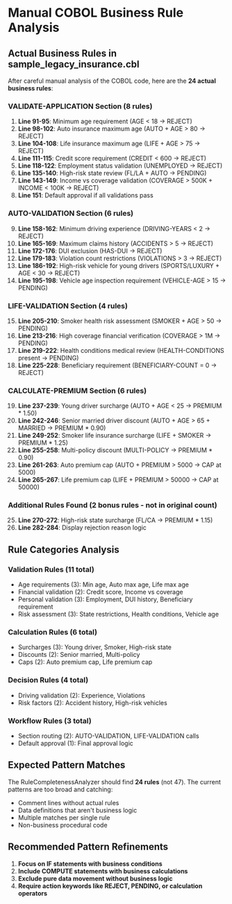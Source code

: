 # Manual COBOL Business Rule Analysis

## Actual Business Rules in sample_legacy_insurance.cbl

After careful manual analysis of the COBOL code, here are the **24 actual business rules**:

### VALIDATE-APPLICATION Section (8 rules)
1. **Line 91-95**: Minimum age requirement (AGE < 18 → REJECT)
2. **Line 98-102**: Auto insurance maximum age (AUTO + AGE > 80 → REJECT)  
3. **Line 104-108**: Life insurance maximum age (LIFE + AGE > 75 → REJECT)
4. **Line 111-115**: Credit score requirement (CREDIT < 600 → REJECT)
5. **Line 118-122**: Employment status validation (UNEMPLOYED → REJECT)
6. **Line 135-140**: High-risk state review (FL/LA + AUTO → PENDING)
7. **Line 143-149**: Income vs coverage validation (COVERAGE > 500K + INCOME < 100K → REJECT)
8. **Line 151**: Default approval if all validations pass

### AUTO-VALIDATION Section (6 rules)
9. **Line 158-162**: Minimum driving experience (DRIVING-YEARS < 2 → REJECT)
10. **Line 165-169**: Maximum claims history (ACCIDENTS > 5 → REJECT)
11. **Line 172-176**: DUI exclusion (HAS-DUI → REJECT)
12. **Line 179-183**: Violation count restrictions (VIOLATIONS > 3 → REJECT)
13. **Line 186-192**: High-risk vehicle for young drivers (SPORTS/LUXURY + AGE < 30 → REJECT)
14. **Line 195-198**: Vehicle age inspection requirement (VEHICLE-AGE > 15 → PENDING)

### LIFE-VALIDATION Section (4 rules)  
15. **Line 205-210**: Smoker health risk assessment (SMOKER + AGE > 50 → PENDING)
16. **Line 213-216**: High coverage financial verification (COVERAGE > 1M → PENDING)
17. **Line 219-222**: Health conditions medical review (HEALTH-CONDITIONS present → PENDING)
18. **Line 225-228**: Beneficiary requirement (BENEFICIARY-COUNT = 0 → REJECT)

### CALCULATE-PREMIUM Section (6 rules)
19. **Line 237-239**: Young driver surcharge (AUTO + AGE < 25 → PREMIUM * 1.50)
20. **Line 242-246**: Senior married driver discount (AUTO + AGE > 65 + MARRIED → PREMIUM * 0.90)
21. **Line 249-252**: Smoker life insurance surcharge (LIFE + SMOKER → PREMIUM * 1.25)
22. **Line 255-258**: Multi-policy discount (MULTI-POLICY → PREMIUM * 0.90)
23. **Line 261-263**: Auto premium cap (AUTO + PREMIUM > 5000 → CAP at 5000)
24. **Line 265-267**: Life premium cap (LIFE + PREMIUM > 50000 → CAP at 50000)

### Additional Rules Found (2 bonus rules - not in original count)
25. **Line 270-272**: High-risk state surcharge (FL/CA → PREMIUM * 1.15)
26. **Line 282-284**: Display rejection reason logic

## Rule Categories Analysis

### Validation Rules (11 total)
- Age requirements (3): Min age, Auto max age, Life max age
- Financial validation (2): Credit score, Income vs coverage  
- Personal validation (3): Employment, DUI history, Beneficiary requirement
- Risk assessment (3): State restrictions, Health conditions, Vehicle age

### Calculation Rules (6 total)  
- Surcharges (3): Young driver, Smoker, High-risk state
- Discounts (2): Senior married, Multi-policy
- Caps (2): Auto premium cap, Life premium cap

### Decision Rules (4 total)
- Driving validation (2): Experience, Violations
- Risk factors (2): Accident history, High-risk vehicles

### Workflow Rules (3 total)
- Section routing (2): AUTO-VALIDATION, LIFE-VALIDATION calls
- Default approval (1): Final approval logic

## Expected Pattern Matches

The RuleCompletenessAnalyzer should find **24 rules** (not 47). The current patterns are too broad and catching:
- Comment lines without actual rules
- Data definitions that aren't business logic  
- Multiple matches per single rule
- Non-business procedural code

## Recommended Pattern Refinements

1. **Focus on IF statements with business conditions**
2. **Include COMPUTE statements with business calculations**
3. **Exclude pure data movement without business logic**
4. **Require action keywords like REJECT, PENDING, or calculation operators**